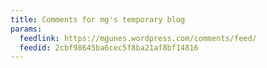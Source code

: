 ```yaml
---
title: Comments for mg's temporary blog
params:
  feedlink: https://mgunes.wordpress.com/comments/feed/
  feedid: 2cbf98645ba6cec5f8ba21af8bf14816
---
```

